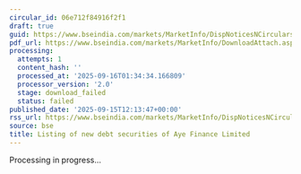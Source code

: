 ```yaml
---
circular_id: 06e712f84916f2f1
draft: true
guid: https://www.bseindia.com/markets/MarketInfo/DispNoticesNCirculars.aspx?Noticeid={A28D37E5-5CC8-4474-B99A-5F269AC73750}&noticeno=20250915-33&dt=09/15/2025&icount=33&totcount=81&flag=0
pdf_url: https://www.bseindia.com/markets/MarketInfo/DownloadAttach.aspx?id=20250915-33&attachedId=
processing:
  attempts: 1
  content_hash: ''
  processed_at: '2025-09-16T01:34:34.166809'
  processor_version: '2.0'
  stage: download_failed
  status: failed
published_date: '2025-09-15T12:13:47+00:00'
rss_url: https://www.bseindia.com/markets/MarketInfo/DispNoticesNCirculars.aspx?Noticeid={A28D37E5-5CC8-4474-B99A-5F269AC73750}&noticeno=20250915-33&dt=09/15/2025&icount=33&totcount=81&flag=0
source: bse
title: Listing of new debt securities of Aye Finance Limited
---
```


Processing in progress...